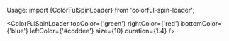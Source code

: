 Usage:
import {ColorFulSpinLoader} from 'colorful-spin-loader';

<ColorFulSpinLoader topColor={'green'}
                           rightColor={'red'}
                           bottomColor={'blue'}
                           leftColor={'#ccddee'}
                           size={10}
                           duration={1.4}
        />
